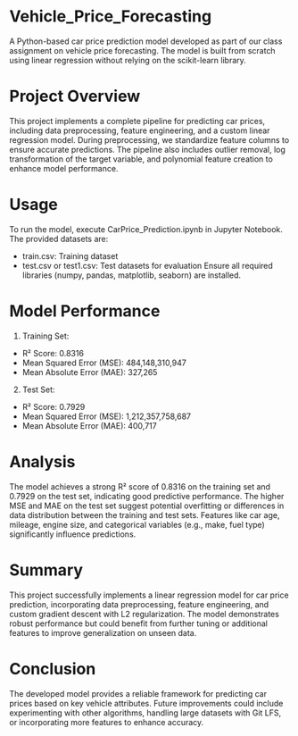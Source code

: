 # Vehicle_Price_Forecasting
A Python-based car price prediction model developed as part of our class assignment on vehicle price forecasting. The model is built from scratch using linear regression without relying on the scikit-learn library.

# Project Overview
This project implements a complete pipeline for predicting car prices, including data preprocessing, feature engineering, and a custom linear regression model. During preprocessing, we standardize feature columns to ensure accurate predictions. The pipeline also includes outlier removal, log transformation of the target variable, and polynomial feature creation to enhance model performance.

# Usage
To run the model, execute CarPrice_Prediction.ipynb in Jupyter Notebook. The provided datasets are:
- train.csv: Training dataset
- test.csv or test1.csv: Test datasets for evaluation
Ensure all required libraries (numpy, pandas, matplotlib, seaborn) are installed.

# Model Performance
1. Training Set:
- R² Score: 0.8316
- Mean Squared Error (MSE): 484,148,310,947
- Mean Absolute Error (MAE): 327,265
2. Test Set:
- R² Score: 0.7929
- Mean Squared Error (MSE): 1,212,357,758,687
- Mean Absolute Error (MAE): 400,717

# Analysis
The model achieves a strong R² score of 0.8316 on the training set and 0.7929 on the test set, indicating good predictive performance. The higher MSE and MAE on the test set suggest potential overfitting or differences in data distribution between the training and test sets. Features like car age, mileage, engine size, and categorical variables (e.g., make, fuel type) significantly influence predictions.

# Summary
This project successfully implements a linear regression model for car price prediction, incorporating data preprocessing, feature engineering, and custom gradient descent with L2 regularization. The model demonstrates robust performance but could benefit from further tuning or additional features to improve generalization on unseen data.

# Conclusion
The developed model provides a reliable framework for predicting car prices based on key vehicle attributes. Future improvements could include experimenting with other algorithms, handling large datasets with Git LFS, or incorporating more features to enhance accuracy.
